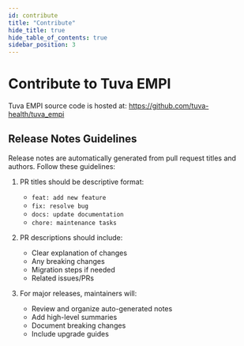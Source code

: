 ```yaml
---
id: contribute
title: "Contribute"
hide_title: true
hide_table_of_contents: true
sidebar_position: 3
---
```


# Contribute to Tuva EMPI

Tuva EMPI source code is hosted at: https://github.com/tuva-health/tuva_empi

## Release Notes Guidelines

Release notes are automatically generated from pull request titles and authors. Follow these guidelines:

1. PR titles should be descriptive format:
   - `feat: add new feature`
   - `fix: resolve bug`
   - `docs: update documentation`
   - `chore: maintenance tasks`

2. PR descriptions should include:
   - Clear explanation of changes
   - Any breaking changes
   - Migration steps if needed
   - Related issues/PRs

3. For major releases, maintainers will:
   - Review and organize auto-generated notes
   - Add high-level summaries
   - Document breaking changes
   - Include upgrade guides
